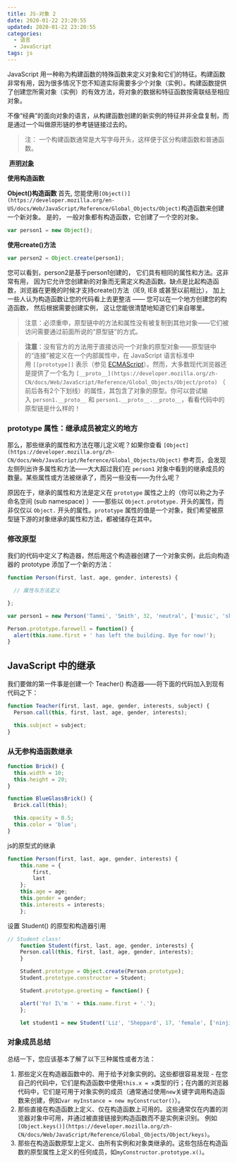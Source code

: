 ```yaml
---
title: JS-对象 2
date: 2020-01-22 23:20:55
updated: 2020-01-22 23:20:55
categories:
  - 语言
  - JavaScript
tags: js
---
```


JavaScript 用一种称为构建函数的特殊函数来定义对象和它们的特征。构建函数非常有用，因为很多情况下您不知道实际需要多少个对象（实例）。构建函数提供了创建您所需对象（实例）的有效方法，将对象的数据和特征函数按需联结至相应对象。

不像“经典”的面向对象的语言，从构建函数创建的新实例的特征并非全盘复制，而是通过一个叫做原形链的参考链链接过去的。

> 注： 一个构建函数通常是大写字母开头，这样便于区分构建函数和普通函数。

 **[声明对象](https://developer.mozilla.org/en-US/docs/Learn/JavaScript/Objects/Basics#Object_basics)**

**使用构造函数**

**Object()构造函数**
首先, 您能使用`[Object()](https://developer.mozilla.org/en-US/docs/Web/JavaScript/Reference/Global_Objects/Object)`构造函数来创建一个新对象。 是的， 一般对象都有构造函数，它创建了一个空的对象。

```js
var person1 = new Object();
```

<!-- more -->

**使用create()方法**

```js
var person2 = Object.create(person1);
```

您可以看到，person2是基于person1创建的， 它们具有相同的属性和方法。这非常有用， 因为它允许您创建新的对象而无需定义构造函数。缺点是比起构造函数，浏览器在更晚的时候才支持create()方法（IE9,  IE8 或甚至以前相比）， 加上一些人认为构造函数让您的代码看上去更整洁 —— 您可以在一个地方创建您的构造函数， 然后根据需要创建实例， 这让您能很清楚地知道它们来自哪里。

> 注意：必须重申，原型链中的方法和属性没有被复制到其他对象——它们被访问需要通过前面所说的“原型链”的方式。

> **注意**：没有官方的方法用于直接访问一个对象的原型对象——原型链中的“连接”被定义在一个内部属性中，在 JavaScript 语言标准中用 `[[prototype]]` 表示（参见 [ECMAScript](https://developer.mozilla.org/en-US/docs/Glossary/ECMAScript "ECMAScript: ECMAScript is the scripting language on which JavaScript is based. Ecma International is in charge of standardizing ECMAScript.")）。然而，大多数现代浏览器还是提供了一个名为 `[__proto__](https://developer.mozilla.org/zh-CN/docs/Web/JavaScript/Reference/Global_Objects/Object/proto)` （前后各有2个下划线）的属性，其包含了对象的原型。你可以尝试输入 `person1.__proto__` 和 `person1.__proto__.__proto__`，看看代码中的原型链是什么样的！

### prototype 属性：继承成员被定义的地方

那么，那些继承的属性和方法在哪儿定义呢？如果你查看 `[Object](https://developer.mozilla.org/zh-CN/docs/Web/JavaScript/Reference/Global_Objects/Object)` 参考页，会发现左侧列出许多属性和方法——大大超过我们在 `person1` 对象中看到的继承成员的数量。某些属性或方法被继承了，而另一些没有——为什么呢？

原因在于，继承的属性和方法是定义在 `prototype` 属性之上的（你可以称之为子命名空间 (sub namespace) ）——那些以 `Object.prototype.` 开头的属性，而非仅仅以 `Object.` 开头的属性。`prototype` 属性的值是一个对象，我们希望被原型链下游的对象继承的属性和方法，都被储存在其中。

<!-- more -->

### 修改原型

我们的代码中定义了构造器，然后用这个构造器创建了一个对象实例，此后向构造器的 prototype 添加了一个新的方法：

```js
function Person(first, last, age, gender, interests) {

  // 属性与方法定义

};

var person1 = new Person('Tammi', 'Smith', 32, 'neutral', ['music', 'skiing', 'kickboxing']);

Person.prototype.farewell = function() {
  alert(this.name.first + ' has left the building. Bye for now!');
}
```

## JavaScript 中的继承

我们要做的第一件事是创建一个 Teacher() 构造器——将下面的代码加入到现有代码之下：

```js
function Teacher(first, last, age, gender, interests, subject) {
  Person.call(this, first, last, age, gender, interests);

  this.subject = subject;
}
```

### 从无参构造函数继承

```js
function Brick() {
  this.width = 10;
  this.height = 20;
}

function BlueGlassBrick() {
  Brick.call(this);

  this.opacity = 0.5;
  this.color = 'blue';
}
```

js的原型式的继承

```js
function Person(first, last, age, gender, interests) {
    this.name = {
        first,
        last
    };
    this.age = age;
    this.gender = gender;
    this.interests = interests;
    };
```

设置 Student() 的原型和构造器引用

```js
// Student class!
    function Student(first, last, age, gender, interests) {
    Person.call(this, first, last, age, gender, interests);
    }

    Student.prototype = Object.create(Person.prototype);
    Student.prototype.constructor = Student;

    Student.prototype.greeting = function() {

    alert('Yo! I\'m ' + this.name.first + '.');
    };

    let student1 = new Student('Liz', 'Sheppard', 17, 'female', ['ninjitsu', 'air cadets']);
```

### 对象成员总结

总结一下，您应该基本了解了以下三种属性或者方法：

1. 那些定义在构造器函数中的、用于给予对象实例的。这些都很容易发现 - 在您自己的代码中，它们是构造函数中使用`this.x = x`类型的行；在内置的浏览器代码中，它们是可用于对象实例的成员（通常通过使用`new`关键字调用构造函数来创建，例如`var myInstance = new myConstructor()`）。
2. 那些直接在构造函数上定义、仅在构造函数上可用的。这些通常仅在内置的浏览器对象中可用，并通过被直接链接到构造函数而不是实例来识别。 例如`[Object.keys()](https://developer.mozilla.org/zh-CN/docs/Web/JavaScript/Reference/Global_Objects/Object/keys)`。
3. 那些在构造函数原型上定义、由所有实例和对象类继承的。这些包括在构造函数的原型属性上定义的任何成员，如`myConstructor.prototype.x()`。
